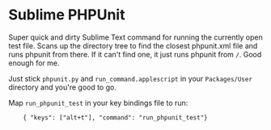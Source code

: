 # Sublime PHPUnit

Super quick and dirty Sublime Text command for running the currently open test file. Scans up the directory tree to find the closest phpunit.xml file and runs phpunit from there. If it can't find one, it just runs phpunit from `/`. Good enough for me.

Just stick `phpunit.py` and `run_command.applescript` in your `Packages/User` directory and you're good to go.

Map `run_phpunit_test` in your key bindings file to run:

```
    { "keys": ["alt+t"], "command": "run_phpunit_test"}
```
